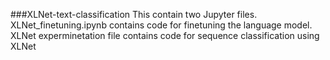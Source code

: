 
###XLNet-text-classification
This contain two Jupyter files. XLNet_finetuning.ipynb contains code for finetuning the language model. XLNet experminetation file contains code for sequence classification using XLNet


